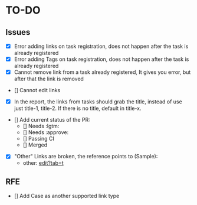 # TO-DO


## Issues
- [x] Error adding links on task registration, does not happen after the task is already registered
- [x] Error adding Tags on task registration, does not happen after the task is already registered
- [x] Cannot remove link from a task already registered, It gives you error, but after that the link is removed
- [] Cannot edit links
- [x] In the report, the links from tasks should grab the title, instead of use just title-1, title-2. If there is no title, default in title-x.
- [] Add current status of the PR:
    - [] Needs :lgtm:
    - [] Needs :approve:
    - [] Passing CI
    - [] Merged
- [x] "Other" Links are broken, the reference points to (Sample):
    - other: [edit?tab=t](https://docs.google.com/document/1hkqO0QyZGBpE3_EJORLq2GN4xzf335geNvjpnLAZmuE/edit?tab=t.0#bookmark=id.sa5i1jqayfye)

## RFE
- [] Add Case as another supported link type

